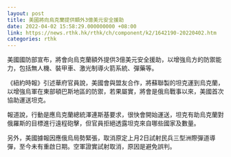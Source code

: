 ```yaml
---
layout: post
title: 美國將向烏克蘭提供額外3億美元安全援助
date: 2022-04-02 15:58:29.000000000 +08:00
link: https://news.rthk.hk/rthk/ch/component/k2/1642190-20220402.htm
categories: rthk
---
```


美國國防部宣布，將會向烏克蘭額外提供3億美元安全援助，以增強烏方的防禦能力，包括無人機、裝甲車、激光制導火箭系統、彈藥等。

《紐約時報》引述華府官員說，美國會與盟友合作，將蘇聯製的坦克運到烏克蘭，以增強烏軍在東部頓巴斯地區的防禦，若果屬實，將會是俄烏戰事以來，美國首次協助運送坦克。

報道說，行動是應烏克蘭總統澤連斯基要求，很快會開始運送，坦克有助烏克蘭對俄羅斯的目標進行遠程砲擊，但官員拒絕透露坦克來自哪些國家及數量。

另外，美國據報因應俄烏局勢緊張，取消原定上月2日試射民兵三型洲際彈道導彈，至今未有重啟日期。空軍證實試射取消，原因是避免誤判。
